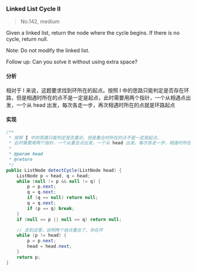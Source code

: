 ### Linked List Cycle II

> No.142, medium

Given a linked list, return the node where the cycle begins. If there is no cycle, return null.

Note: Do not modify the linked list.

Follow up: Can you solve it without using extra space?

#### 分析

相对于 I 来说，这题要求找到环所在的起点。按照 I 中的思路只能判定是否存在环路，但是相遇时所在的点不是一定是起点，此时需要用两个指针，一个从相遇点出发，一个从 head 出发，每次各走一步，再次相遇时所在的点就是环路起点

#### 实现

```java
/**
 * 按照 I 中的思路只能判定是否重合，但是重合时所在的点不是一定是起点，
 * 此时需要用两个指针，一个从重合点出发，一个从 head 出发，每次各走一步，相逢时所在的点就是环路起点
 *
 * @param head
 * @return
 */
public ListNode detectCycle(ListNode head) {
    ListNode p = head, q = head;
    while (null != p && null != q) {
        p = p.next;
        q = q.next;
        if (q == null) return null;
        q = q.next;
        if (p == q) break;
    }
    if (null == p || null == q) return null;

    // 走到这里，说明两个结点重合了，存在环
    while (p != head) {
        p = p.next;
        head = head.next;
    }
    return p;
}
```